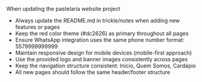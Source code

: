 When updating the pastelaria website project
- Always update the README.md in trickle/notes when adding new features or pages
- Keep the red color theme (#dc2626) as primary throughout all pages
- Ensure WhatsApp integration uses the same phone number format: 5579999999999
- Maintain responsive design for mobile devices (mobile-first approach)
- Use the provided logo and banner images consistently across pages
- Keep the navigation structure consistent: Início, Quem Somos, Cardápio
- All new pages should follow the same header/footer structure